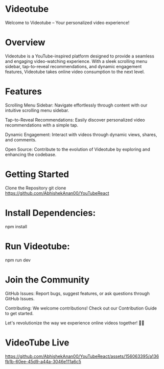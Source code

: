 # Videotube

Welcome to Videotube – Your personalized video experience!

# Overview
Videotube is a YouTube-inspired platform designed to provide a seamless and engaging video-watching experience. With a sleek scrolling menu sidebar, tap-to-reveal recommendations, and dynamic engagement features, Videotube takes online video consumption to the next level.

# Features
Scrolling Menu Sidebar: Navigate effortlessly through content with our intuitive scrolling menu sidebar.

Tap-to-Reveal Recommendations: Easily discover personalized video recommendations with a simple tap.

Dynamic Engagement: Interact with videos through dynamic views, shares, and comments.

Open Source: Contribute to the evolution of Videotube by exploring and enhancing the codebase.

# Getting Started
Clone the Repository 
git clone https://github.com/AbhishekAnan00/YouTubeReact
# Install Dependencies:
npm install

# Run Videotube:
npm run dev 

# Join the Community
GitHub Issues: Report bugs, suggest features, or ask questions through GitHub Issues.

Contributing: We welcome contributions! Check out our Contribution Guide to get started.

Let's revolutionize the way we experience online videos together! 🚀🌐

# VideoTube Live

https://github.com/AbhishekAnan00/YouTubeReact/assets/156063395/a136fb1b-60ee-45d9-a44a-3046e111a6c5
